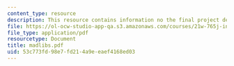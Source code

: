 ```yaml
---
content_type: resource
description: This resource contains information no the final project description.
file: https://ol-ocw-studio-app-qa.s3.amazonaws.com/courses/21w-765j-interactive-and-non-linear-narrative-theory-and-practice-spring-2006/53c773fd98e7fd214a9eeaef4168ed03_madlibs.pdf
file_type: application/pdf
resourcetype: Document
title: madlibs.pdf
uid: 53c773fd-98e7-fd21-4a9e-eaef4168ed03
---
```

